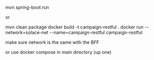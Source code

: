 mvn spring-boot:run

or

mvn clean package
docker build -t campaign-restful .
docker run  --network=solace-net --name=campaign-restful campaign-restful  

make sure network is the same with the BFF

or use docker compose in main directory (up one)